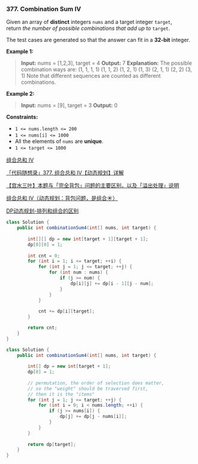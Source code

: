 ### 377. Combination Sum IV

Given an array of **distinct** integers `nums` and a target integer `target`, return *the number of possible combinations that add up to* `target`.

The test cases are generated so that the answer can fit in a **32-bit** integer.

**Example 1:**

> **Input:** nums = [1,2,3], target = 4
> **Output:** 7
> **Explanation:**
> The possible combination ways are:
> (1, 1, 1, 1)
> (1, 1, 2)
> (1, 2, 1)
> (1, 3)
> (2, 1, 1)
> (2, 2)
> (3, 1)
> Note that different sequences are counted as different combinations.

**Example 2:**

> **Input:** nums = [9], target = 3
> **Output:** 0

**Constraints:**

- `1 <= nums.length <= 200`
- `1 <= nums[i] <= 1000`
- All the elements of `nums` are **unique**.
- `1 <= target <= 1000`

[组合总和 Ⅳ](https://leetcode.cn/problems/combination-sum-iv/solution/zu-he-zong-he-iv-by-leetcode-solution-q8zv/)

[「代码随想录」377. 组合总和 Ⅳ【动态规划】详解](https://leetcode.cn/problems/combination-sum-iv/solution/377-zu-he-zong-he-ivdong-tai-gui-hua-xia-kbo0/)

[【宫水三叶】本题与「完全背包」问题的主要区别，以及「溢出处理」说明](https://leetcode.cn/problems/combination-sum-iv/solution/gong-shui-san-xie-yu-wan-quan-bei-bao-we-x0kn/)

[组合总和 Ⅳ（动态规划：背包问题，是组合☀）](https://leetcode-cn.com/problems/combination-sum-iv/solution/zu-he-zong-he-ivdong-tai-gui-hua-bei-bao-840o/)

[DP动态规划-排列和组合的区别](https://leetcode.cn/problems/combination-sum-iv/solution/dpdong-tai-gui-hua-pai-lie-he-zu-he-de-q-6ti3/)

```java
class Solution {
    public int combinationSum4(int[] nums, int target) {
        
        int[][] dp = new int[target + 1][target + 1];
        dp[0][0] = 1;
        
        int cnt = 0;
        for (int i = 1; i <= target; ++i) {
            for (int j = 1; j <= target; ++j) {
                for (int num : nums) {
                    if (j >= num) {
                        dp[i][j] += dp[i - 1][j - num];
                    }
                }
            }
            
            cnt += dp[i][target];
        }

        return cnt;
    }
}
```

```java
class Solution {
    public int combinationSum4(int[] nums, int target) {
        
        int[] dp = new int[target + 1];
        dp[0] = 1;
        
        // permutation, the order of selection does matter,
        // so the "weight" should be traversed first, 
        // then it is the "items"
        for (int j = 1; j <= target; ++j) {
            for (int i = 0; i < nums.length; ++i) {
                if (j >= nums[i]) {  
                    dp[j] += dp[j - nums[i]];
                }
            }
        }
        
        return dp[target];
    }
}
```


